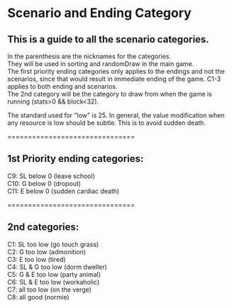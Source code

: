 # Scenario and Ending Category
## This is a guide to all the scenario categories.
<p>
In the parenthesis are the nicknames for the categories.<br>
They will be used in sorting and randomDraw in the main game.<br>
The first priority ending categories only applies to the endings and not the scenarios,
since that would result in immediate ending of the game.
C1-3 applies to both ending and scenarios.<br>
The 2nd category will be the category to draw from when the game is running (stats>0 && block<32). <p>

<p>The standard used for "low" is 25.
In general, the value modification when any resource is low should be subtle.
This is to avoid sudden death.</p>

===============================

## 1st Priority ending categories:
<p>C9: SL below 0 (leave school) <br>
C10: G below 0 (dropout) <br>
C11: E below 0 (sudden cardiac death)</p>


===============================

## 2nd categories:
<p> C1: SL too low (go touch grass) <br>
C2: G too low (admonition) <br>
C3: E too low (tired) <br>
C4: SL & G too low (dorm dweller) <br>
C5: G & E too low (party animal) <br>
C6: SL & E too low (workaholic) <br>
C7: all too low (on the verge) <br>
C8: all good (normie)</p>
